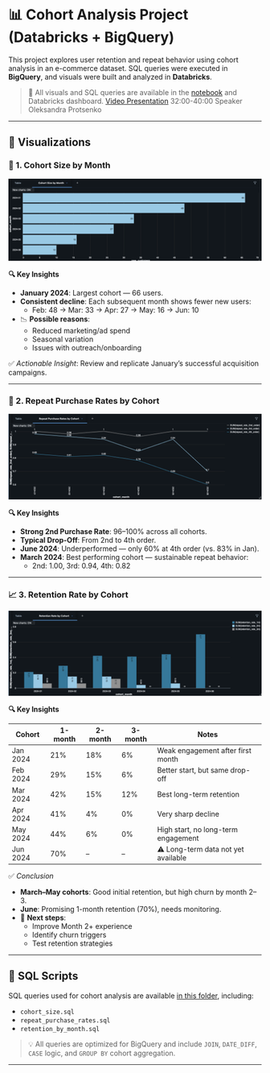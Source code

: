 # 📊 Cohort Analysis Project (Databricks + BigQuery)

This project explores user retention and repeat behavior using cohort analysis in an e-commerce dataset. SQL queries were executed in **BigQuery**, and visuals were built and analyzed in **Databricks**.

>📍 All visuals and SQL queries are available in the [notebook](Explore_cohort_analysis_biqquery_catalog.cohort_db.ecom_orders_2025-07-08_11_52_57.ipynb) and Databricks dashboard. 
> [Video Presentation](https://masterschool.zoom.us/rec/play/QREQQgqzyDqCtgdFAj0aS1wd8UvjPfXkgrqu_2qIiThVA1KVqI2zjslEskgr289ff1hLiXe5vYSkaVJ_.E6aLB2EQTwomdEhN?eagerLoadZvaPages=&accessLevel=meeting&canPlayFromShare=true&from=share_recording_detail&continueMode=true&componentName=rec-play&originRequestUrl=https%3A%2F%2Fmasterschool.zoom.us%2Frec%2Fshare%2F5Yq-oz-LbtCl08wsTlWk1XALG0c6itdIqn-o8BfU7axnbpj_r05zLHQcI94lOGMC.I5lGJZzGRvryyPmV) 
32:00-40:00 Speaker Oleksandra Protsenko

---

## 🧩 Visualizations

### 📅 1. Cohort Size by Month  
![Cohort Size by Month](Cohort_Size_by_Month.png)

**🔍 Key Insights**  
- **January 2024**: Largest cohort — 66 users.
- **Consistent decline**: Each subsequent month shows fewer new users:
  - Feb: 48 → Mar: 33 → Apr: 27 → May: 16 → Jun: 10
- 📉 **Possible reasons**:
  - Reduced marketing/ad spend
  - Seasonal variation
  - Issues with outreach/onboarding

✅ *Actionable Insight*: Review and replicate January’s successful acquisition campaigns.

---

### 🔁 2. Repeat Purchase Rates by Cohort  
![Repeat Purchase Rates by Cohort](Repeat_Purchase_Rates_by_Cohort.png)

**🔍 Key Insights**  
- **Strong 2nd Purchase Rate**: 96–100% across all cohorts.
- **Typical Drop-Off**: From 2nd to 4th order.
- **June 2024**: Underperformed — only 60% at 4th order (vs. 83% in Jan).
- **March 2024**: Best performing cohort — sustainable repeat behavior:
  - 2nd: 1.00, 3rd: 0.94, 4th: 0.82

---

### 📈 3. Retention Rate by Cohort  
![Retention Rate by Cohort](Retention_Rate_by_Cohort.png)

**🔍 Key Insights**  

| Cohort     | 1-month | 2-month | 3-month | Notes |
|------------|---------|---------|---------|-------|
| Jan 2024   | 21%     | 18%     | 6%      | Weak engagement after first month |
| Feb 2024   | 29%     | 15%     | 6%      | Better start, but same drop-off |
| Mar 2024   | 42%     | 15%     | 12%     | Best long-term retention |
| Apr 2024   | 41%     | 4%      | 0%      | Very sharp decline |
| May 2024   | 44%     | 6%      | 0%      | High start, no long-term engagement |
| Jun 2024   | 70%     | –       | –       | ⚠️ Long-term data not yet available |

✅ *Conclusion*  
- **March–May cohorts**: Good initial retention, but high churn by month 2–3.
- **June**: Promising 1-month retention (70%), needs monitoring.
- 🧪 **Next steps**:
  - Improve Month 2+ experience
  - Identify churn triggers
  - Test retention strategies

---

## 🧮 SQL Scripts

SQL queries used for cohort analysis are available [in this folder](Explore_cohort_analysis_biqquery_catalog.cohort_db.ecom_orders_2025-07-08_11_52_57.ipynb), including:

- `cohort_size.sql`
- `repeat_purchase_rates.sql`
- `retention_by_month.sql`

> 💡 All queries are optimized for BigQuery and include `JOIN`, `DATE_DIFF`, `CASE` logic, and `GROUP BY` cohort aggregation.

---
